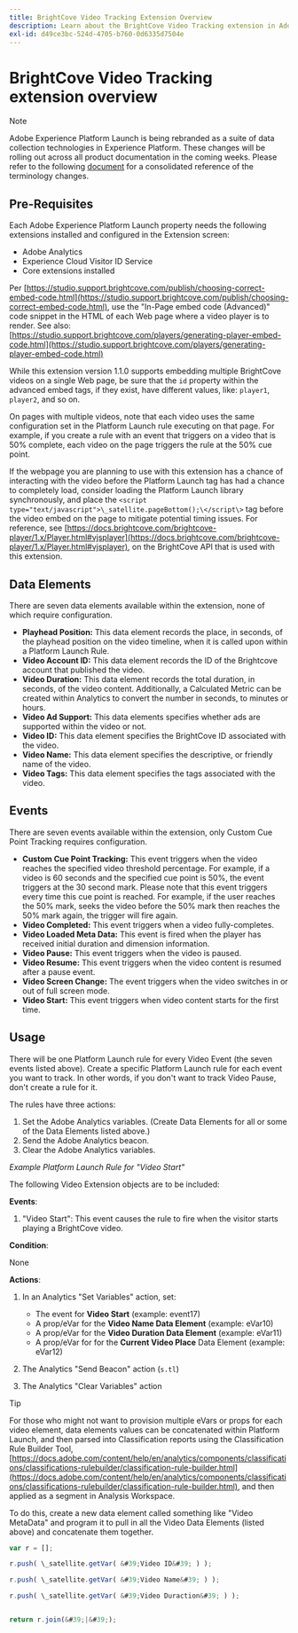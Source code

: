 ```yaml
---
title: BrightCove Video Tracking Extension Overview
description: Learn about the BrightCove Video Tracking extension in Adobe Experience Platform Launch.
exl-id: d49ce3bc-524d-4705-b760-0d6335d7504e
---
```

# BrightCove Video Tracking extension overview

>[!NOTE]
>
>Adobe Experience Platform Launch is being rebranded as a suite of data collection technologies in Experience Platform. These changes will be rolling out across all product documentation in the coming weeks. Please refer to the following [document](/help/launch-term-updates.md.md) for a consolidated reference of the terminology changes.

## Pre-Requisites

Each Adobe Experience Platform Launch property needs the following extensions installed and configured in the Extension screen:

* Adobe Analytics
* Experience Cloud Visitor ID Service
* Core extensions installed

Per [https://studio.support.brightcove.com/publish/choosing-correct-embed-code.html](https://studio.support.brightcove.com/publish/choosing-correct-embed-code.html), use the &quot;In-Page embed code (Advanced)&quot; code snippet in the HTML of each Web page where a video player is to render. See also: [https://studio.support.brightcove.com/players/generating-player-embed-code.html](https://studio.support.brightcove.com/players/generating-player-embed-code.html)

While this extension version 1.1.0 supports embedding multiple BrightCove videos on a single Web page, be sure that the `id` property within the advanced embed tags, if they exist, have different values, like: `player1`, `player2`, and so on.

On pages with multiple videos, note that each video uses the same configuration set in the Platform Launch rule executing on that page. For example, if you create a rule with an event that triggers on a video that is 50% complete, each video on the page triggers the rule at the 50% cue point.

If the webpage you are planning to use with this extension has a chance of interacting with the video before the Platform Launch tag has had a chance to completely load, consider loading the Platform Launch library synchronously, and place the `<script type="text/javascript">\_satellite.pageBottom();\</script\>` tag before the video embed on the page to mitigate potential timing issues. For reference, see [https://docs.brightcove.com/brightcove-player/1.x/Player.html#vjsplayer](https://docs.brightcove.com/brightcove-player/1.x/Player.html#vjsplayer), on the BrightCove API that is used with this extension.

## Data Elements

There are seven data elements available within the extension, none of which require configuration.

* **Playhead Position:** This data element records the place, in seconds, of the playhead position on the video timeline, when it is called upon within a Platform Launch Rule.
* **Video Account ID:** This data element records the ID of the Brightcove account that published the video.
* **Video Duration:** This data element records the total duration, in seconds, of the video content. Additionally, a Calculated Metric can be created within Analytics to convert the number in seconds, to minutes or hours.
* **Video Ad Support:** This data elements specifies whether ads are supported within the video or not.
* **Video ID:** This data element specifies the BrightCove ID associated with the video.
* **Video Name:** This data element specifies the descriptive, or friendly name of the video.
* **Video Tags:** This data element specifies the tags associated with the video.

## Events

There are seven events available within the extension, only Custom Cue Point Tracking requires configuration.

* **Custom Cue Point Tracking:** This event triggers when the video reaches the specified video threshold percentage. For example, if a video is 60 seconds and the specified cue point is 50%, the event triggers at the 30 second mark.
  Please note that this event triggers every time this cue point is reached. For example, if the user reaches the 50% mark, seeks the video before the 50% mark then reaches the 50% mark again, the trigger will fire again.
* **Video Completed:** This event triggers when a video fully-completes.
* **Video Loaded Meta Data:** This event is fired when the player has received initial duration and dimension information.
* **Video Pause:** This event triggers when the video is paused.
* **Video Resume:** This event triggers when the video content is resumed after a pause event.
* **Video Screen Change:** The event triggers when the video switches in or out of full screen mode.
* **Video Start:** This event triggers when video content starts for the first time.

## Usage

There will be one Platform Launch rule for every Video Event (the seven events listed above). Create a specific Platform Launch rule for each event you want to track. In other words, if you don&#39;t want to track Video Pause, don&#39;t create a rule for it.

The rules have three actions:

1. Set the Adobe Analytics variables. (Create Data Elements for all or some of the Data Elements listed above.)
1. Send the Adobe Analytics beacon.
1. Clear the Adobe Analytics variables.

_Example Platform Launch Rule for &quot;Video Start&quot;_

The following Video Extension objects are to be included:

**Events**:

1. &quot;Video Start&quot;: This event causes the rule to fire when the visitor starts playing a BrightCove video.

**Condition**: 

None

**Actions**:

1. In an Analytics &quot;Set Variables&quot; action, set:

    * The event for **Video Start** (example: event17)
    * A prop/eVar for the **Video Name Data Element** (example: eVar10)
    * A prop/eVar for the **Video Duration Data Element** (example: eVar11)
    * A prop/eVar for for the **Current Video Place** Data Element (example: eVar12)

1. The Analytics &quot;Send Beacon&quot; action (`s.tl`)
1. The Analytics &quot;Clear Variables&quot; action

>[!TIP]
>
>For those who might not want to provision multiple eVars or props for each video element, data elements values can be concatenated within Platform Launch, and then parsed into Classification reports using the Classification Rule Builder Tool, [https://docs.adobe.com/content/help/en/analytics/components/classifications/classifications-rulebuilder/classification-rule-builder.html](https://docs.adobe.com/content/help/en/analytics/components/classifications/classifications-rulebuilder/classification-rule-builder.html), and then applied as a segment in Analysis Workspace.
>
>To do this, create a new data element called something like &quot;Video MetaData&quot; and program it to pull in all the Video Data Elements (listed above) and concatenate them together.

```javascript
var r = [];

r.push( \_satellite.getVar( &#39;Video ID&#39; ) );

r.push( \_satellite.getVar( &#39;Video Name&#39; ) );

r.push( \_satellite.getVar( &#39;Video Duraction&#39; ) );


return r.join(&#39;|&#39;);
```

